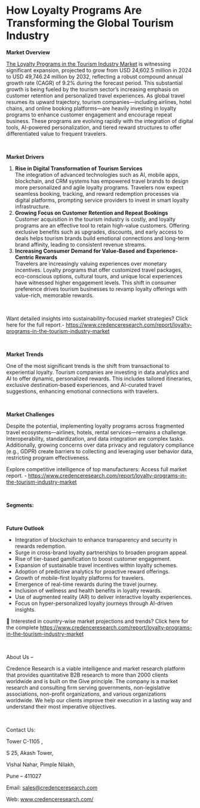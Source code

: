 # How Loyalty Programs Are Transforming the Global Tourism Industry


<p><strong>Market Overview</strong></p>
<p><a href="https://www.credenceresearch.com/report/loyalty-programs-in-the-tourism-industry-market">The Loyalty Programs in the Tourism Industry Market</a> is witnessing significant expansion, projected to grow from USD 24,602.5 million in 2024 to USD 49,746.24 million by 2032, reflecting a robust compound annual growth rate (CAGR) of 9.2% during the forecast period. This substantial growth is being fueled by the tourism sector&rsquo;s increasing emphasis on customer retention and personalized travel experiences. As global travel resumes its upward trajectory, tourism companies&mdash;including airlines, hotel chains, and online booking platforms&mdash;are heavily investing in loyalty programs to enhance customer engagement and encourage repeat business. These programs are evolving rapidly with the integration of digital tools, AI-powered personalization, and tiered reward structures to offer differentiated value to frequent travelers.</p>
<p><strong>&nbsp;</strong></p>
<p><strong>Market Drivers</strong></p>
<ol>
<li><strong> Rise in Digital Transformation of Tourism Services</strong><br /> The integration of advanced technologies such as AI, mobile apps, blockchain, and CRM systems has empowered travel brands to design more personalized and agile loyalty programs. Travelers now expect seamless booking, tracking, and reward redemption processes via digital platforms, prompting service providers to invest in smart loyalty infrastructure.</li>
<li><strong> Growing Focus on Customer Retention and Repeat Bookings</strong><br /> Customer acquisition in the tourism industry is costly, and loyalty programs are an effective tool to retain high-value customers. Offering exclusive benefits such as upgrades, discounts, and early access to deals helps tourism brands build emotional connections and long-term brand affinity, leading to consistent revenue streams.</li>
<li><strong> Increasing Consumer Demand for Value-Based and Experience-Centric Rewards</strong><br /> Travelers are increasingly valuing experiences over monetary incentives. Loyalty programs that offer customized travel packages, eco-conscious options, cultural tours, and unique local experiences have witnessed higher engagement levels. This shift in consumer preference drives tourism businesses to revamp loyalty offerings with value-rich, memorable rewards.</li>
</ol>
<p>&nbsp;</p>
<p>Want detailed insights into sustainability-focused market strategies? Click here for the full report.- <a href="https://www.credenceresearch.com/report/loyalty-programs-in-the-tourism-industry-market">https://www.credenceresearch.com/report/loyalty-programs-in-the-tourism-industry-market</a></p>
<p>&nbsp;</p>
<p><strong>Market Trends</strong></p>
<p>One of the most significant trends is the shift from transactional to experiential loyalty. Tourism companies are investing in data analytics and AI to offer dynamic, personalized rewards. This includes tailored itineraries, exclusive destination-based experiences, and AI-curated travel suggestions, enhancing emotional connections with travelers.</p>
<p><strong>&nbsp;</strong></p>
<p><strong>Market Challenges</strong></p>
<p>Despite the potential, implementing loyalty programs across fragmented travel ecosystems&mdash;airlines, hotels, rental services&mdash;remains a challenge. Interoperability, standardization, and data integration are complex tasks. Additionally, growing concerns over data privacy and regulatory compliance (e.g., GDPR) create barriers to collecting and leveraging user behavior data, restricting program effectiveness.</p>
<p>Explore competitive intelligence of top manufacturers: Access full market report. - <a href="https://www.credenceresearch.com/report/loyalty-programs-in-the-tourism-industry-market">https://www.credenceresearch.com/report/loyalty-programs-in-the-tourism-industry-market</a></p>
<p>&nbsp;</p>
<p><strong>Segments:</strong></p>
<p><strong>&nbsp;</strong></p>
<p><strong>Future Outlook </strong></p>
<ul>
<li>Integration of blockchain to enhance transparency and security in rewards redemption.</li>
<li>Surge in cross-brand loyalty partnerships to broaden program appeal.</li>
<li>Rise of tier-based gamification to boost customer engagement.</li>
<li>Expansion of sustainable travel incentives within loyalty schemes.</li>
<li>Adoption of predictive analytics for proactive reward offerings.</li>
<li>Growth of mobile-first loyalty platforms for travelers.</li>
<li>Emergence of real-time rewards during the travel journey.</li>
<li>Inclusion of wellness and health benefits in loyalty rewards.</li>
<li>Use of augmented reality (AR) to deliver interactive loyalty experiences.</li>
<li>Focus on hyper-personalized loyalty journeys through AI-driven insights.</li>
</ul>
<p>📌 Interested in country-wise market projections and trends? Click here for the complete <a href="https://www.credenceresearch.com/report/loyalty-programs-in-the-tourism-industry-market">https://www.credenceresearch.com/report/loyalty-programs-in-the-tourism-industry-market</a></p>
<p>&nbsp;</p>
<p>About Us &ndash;</p>
<p>Credence Research is a viable intelligence and market research platform that provides quantitative B2B research to more than 2000 clients worldwide and is built on the Give principle. The company is a market research and consulting firm serving governments, non-legislative associations, non-profit organizations, and various organizations worldwide. We help our clients improve their execution in a lasting way and understand their most imperative objectives.</p>
<p>&nbsp;</p>
<p>Contact Us:</p>
<p>Tower C-1105 ,</p>
<p>S 25, Akash Tower,</p>
<p>Vishal Nahar, Pimple Nilakh,</p>
<p>Pune &ndash; 411027</p>
<p>Email: <a href="mailto:sales@credenceresearch.com">sales@credenceresearch.com</a></p>
<p>Web: <a href="http://www.credenceresearch.com/">www.credenceresearch.com/</a></p>
